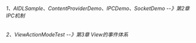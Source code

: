 ###### 1、AIDLSample、ContentProviderDemo、IPCDemo、SocketDemo --》第2章 IPC机制
###### 2、ViewActionModeTest --》第3章 View的事件体系
